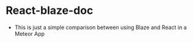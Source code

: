 # React-blaze-doc

- This is just a simple comparison between using Blaze and React in a Meteor App
